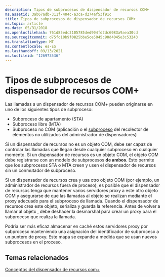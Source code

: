 ```yaml
---
description: Tipos de subprocesos de dispensador de recursos COM+
ms.assetid: 3ab67adb-311f-404c-a3ca-d274af53f91c
title: Tipos de subprocesos de dispensador de recursos COM+
ms.topic: article
ms.date: 05/31/2018
ms.openlocfilehash: 761d85edc3105785ded904fd2dc6083a9aea30cd
ms.sourcegitcommit: d75fc10b9f0825bbe5ce5045c90d4045e3c53243
ms.translationtype: MT
ms.contentlocale: es-ES
ms.lasthandoff: 09/13/2021
ms.locfileid: "126973536"
---
```

# <a name="com-resource-dispenser-thread-types"></a>Tipos de subprocesos de dispensador de recursos COM+

Las llamadas a un dispensador de recursos COM+ pueden originarse en uno de los siguientes tipos de subproceso:

-   Subproceso de apartamento (STA)
-   Subproceso libre (MTA)
-   Subproceso no COM (aplicación o el [subproceso](com--dispenser-manager.md) del recolector de elementos no utilizados del administrador de dispensadores)

Si un dispensador de recursos no es un objeto COM, debe ser capaz de controlar las llamadas que llegan desde cualquier subproceso en cualquier momento. Si un dispensador de recursos es un objeto COM, el objeto COM debe registrarse con un modelo de subprocesos **de ambos**. Esto permite que los subprocesos STA o MTA creen y usen el dispensador de recursos sin un conmutador de subproceso.

Si un dispensador de recursos crea y usa otro objeto COM (por ejemplo, un administrador de recursos fuera de proceso), es posible que el dispensador de recursos tenga que mantener varios servidores proxy a este otro objeto COM y asegurarse de que las llamadas al objeto se realizan mediante el proxy adecuado para el subproceso de llamada. Cuando el dispensador de recursos crea este objeto, serializa y guarda la referencia. Antes de volver a llamar al objeto , debe deshacer la desmarshal para crear un proxy para el subproceso que realiza la llamada.

Podría ser más eficaz almacenar en caché estos servidores proxy por subproceso manteniendo una asignación del identificador de subproceso a un puntero de proxy. Este mapa se expande a medida que se usan nuevos subprocesos en el proceso.

## <a name="related-topics"></a>Temas relacionados

<dl> <dt>

[Conceptos del dispensador de recursos com+](com--resource-dispenser-concepts.md)
</dt> </dl>

 

 



